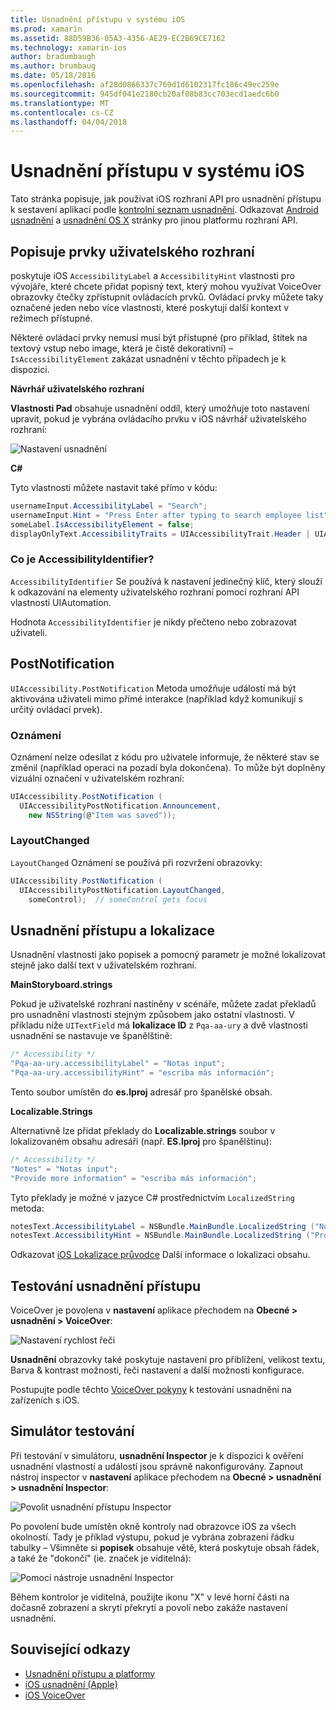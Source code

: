 ```yaml
---
title: Usnadnění přístupu v systému iOS
ms.prod: xamarin
ms.assetid: 88D59B36-05A3-4356-AE29-EC2B69CE7162
ms.technology: xamarin-ios
author: bradumbaugh
ms.author: brumbaug
ms.date: 05/18/2016
ms.openlocfilehash: af28d0866337c769d1d6102317fc186c49ec259e
ms.sourcegitcommit: 945df041e2180cb20af08b83cc703ecd1aedc6b0
ms.translationtype: MT
ms.contentlocale: cs-CZ
ms.lasthandoff: 04/04/2018
---
```

# <a name="accessibility-on-ios"></a>Usnadnění přístupu v systému iOS

Tato stránka popisuje, jak používat iOS rozhraní API pro usnadnění přístupu k sestavení aplikací podle [kontrolní seznam usnadnění](~/cross-platform/app-fundamentals/accessibility.md).
Odkazovat [Android usnadnění](~/android/app-fundamentals/accessibility.md) a [usnadnění OS X](~/mac/app-fundamentals/accessibility.md) stránky pro jinou platformu rozhraní API.

## <a name="describing-ui-elements"></a>Popisuje prvky uživatelského rozhraní

poskytuje iOS `AccessibilityLabel` a `AccessibilityHint` vlastnosti pro vývojáře, které chcete přidat popisný text, který mohou využívat VoiceOver obrazovky čtečky zpřístupnit ovládacích prvků. Ovládací prvky můžete taky označené jeden nebo více vlastnosti, které poskytují další kontext v režimech přístupné.

Některé ovládací prvky nemusí musí být přístupné (pro příklad, štítek na textový vstup nebo image, která je čistě dekorativní) – `IsAccessibilityElement` zakázat usnadnění v těchto případech je k dispozici.

**Návrhář uživatelského rozhraní**

**Vlastnosti Pad** obsahuje usnadnění oddíl, který umožňuje toto nastavení upravit, pokud je vybrána ovládacího prvku v iOS návrhář uživatelského rozhraní:

![](accessibility-images/ios-designer-sml.png "Nastavení usnadnění")

**C#**

Tyto vlastnosti můžete nastavit také přímo v kódu:

```csharp
usernameInput.AccessibilityLabel = "Search";
usernameInput.Hint = "Press Enter after typing to search employee list";
someLabel.IsAccessibilityElement = false;
displayOnlyText.AccessibilityTraits = UIAccessibilityTrait.Header | UIAccessibilityTrait.Selected;
```

### <a name="what-is-accessibilityidentifier"></a>Co je AccessibilityIdentifier?

`AccessibilityIdentifier` Se používá k nastavení jedinečný klíč, který slouží k odkazování na elementy uživatelského rozhraní pomocí rozhraní API vlastnosti UIAutomation.

Hodnota `AccessibilityIdentifier` je nikdy přečteno nebo zobrazovat uživateli.

<a name="postnotification" />

## <a name="postnotification"></a>PostNotification

`UIAccessibility.PostNotification` Metoda umožňuje událostí má být aktivována uživateli mimo přímé interakce (například když komunikují s určitý ovládací prvek).

### <a name="announcement"></a>Oznámení

Oznámení nelze odesílat z kódu pro uživatele informuje, že některé stav se změnil (například operaci na pozadí byla dokončena). To může být doplněny vizuální označení v uživatelském rozhraní:

```csharp
UIAccessibility.PostNotification (
  UIAccessibilityPostNotification.Announcement,
    new NSString(@"Item was saved"));
```

### <a name="layoutchanged"></a>LayoutChanged

`LayoutChanged` Oznámení se používá při rozvržení obrazovky:

```csharp
UIAccessibility.PostNotification (
  UIAccessibilityPostNotification.LayoutChanged,
    someControl);  // someControl gets focus
```


## <a name="accessibility-and-localization"></a>Usnadnění přístupu a lokalizace

Usnadnění vlastnosti jako popisek a pomocný parametr je možné lokalizovat stejně jako další text v uživatelském rozhraní.

**MainStoryboard.strings**

Pokud je uživatelské rozhraní nastíněny v scénáře, můžete zadat překladů pro usnadnění vlastnosti stejným způsobem jako ostatní vlastnosti. V příkladu níže `UITextField` má **lokalizace ID** z `Pqa-aa-ury` a dvě vlastnosti usnadnění se nastavuje ve španělštině:

```csharp
/* Accessibility */
"Pqa-aa-ury.accessibilityLabel" = "Notas input";
"Pqa-aa-ury.accessibilityHint" = "escriba más información";
```

Tento soubor umístěn do **es.lproj** adresář pro španělské obsah.

**Localizable.Strings**

Alternativně lze přidat překlady do **Localizable.strings** soubor v lokalizovaném obsahu adresáři (např. **ES.lproj** pro španělštinu):

```csharp
/* Accessibility */
"Notes" = "Notas input";
"Provide more information" = "escriba más información";
```

Tyto překlady je možné v jazyce C# prostřednictvím `LocalizedString` metoda:

```csharp
notesText.AccessibilityLabel = NSBundle.MainBundle.LocalizedString ("Notes", "");
notesText.AccessibilityHint = NSBundle.MainBundle.LocalizedString ("Provide more information", "");
```

Odkazovat [iOS Lokalizace průvodce](~/ios/app-fundamentals/localization/index.md) Další informace o lokalizaci obsahu.

<a name="testing" />

## <a name="testing-accessibility"></a>Testování usnadnění přístupu

VoiceOver je povolena v **nastavení** aplikace přechodem na **Obecné > usnadnění > VoiceOver**:

![](accessibility-images/settings-sml.png "Nastavení rychlost řeči")

**Usnadnění** obrazovky také poskytuje nastavení pro přiblížení, velikost textu, Barva & kontrast možnosti, řeči nastavení a další možnosti konfigurace.

Postupujte podle těchto [VoiceOver pokyny](https://developer.apple.com/library/ios/technotes/TestingAccessibilityOfiOSApps/TestAccessibilityonYourDevicewithVoiceOver/TestAccessibilityonYourDevicewithVoiceOver.html) k testování usnadnění na zařízeních s iOS.


## <a name="simulator-testing"></a>Simulátor testování

Při testování v simulátoru, **usnadnění Inspector** je k dispozici k ověření usnadnění vlastností a událostí jsou správně nakonfigurovány. Zapnout nástroj inspector v **nastavení** aplikace přechodem na **Obecné > usnadnění > usnadnění Inspector**:

![](accessibility-images/settings-inspector-sml.png "Povolit usnadnění přístupu Inspector")

Po povolení bude umístěn okně kontroly nad obrazovce iOS za všech okolností.
Tady je příklad výstupu, pokud je vybrána zobrazení řádku tabulky – Všimněte si **popisek** obsahuje větě, která poskytuje obsah řádek, a také že "dokončí" (ie. značek je viditelná):

![](accessibility-images/tableview-a11y-sml.png "Pomocí nástroje usnadnění Inspector")

Během kontrolor je viditelná, použijte ikonu "X" v levé horní části na dočasně zobrazení a skrytí překrytí a povolí nebo zakáže nastavení usnadnění.



## <a name="related-links"></a>Související odkazy

- [Usnadnění přístupu a platformy](~/cross-platform/app-fundamentals/accessibility.md)
- [iOS usnadnění (Apple)](https://developer.apple.com/library/ios/documentation/UserExperience/Conceptual/iPhoneAccessibility/Accessibility_on_iPhone/Accessibility_on_iPhone.html)
- [iOS VoiceOver](http://www.apple.com/accessibility/ios/voiceover/)
